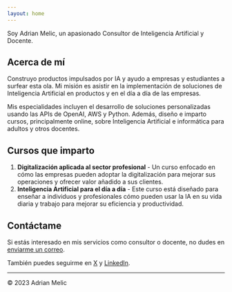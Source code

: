 ```yaml
---
layout: home
---
```


Soy Adrian Melic, un apasionado Consultor de Inteligencia Artificial y Docente.

## Acerca de mí

Construyo productos impulsados por IA y ayudo a empresas y estudiantes a surfear esta ola. Mi misión es asistir en la implementación de soluciones de Inteligencia Artificial en productos y en el día a día de las empresas.

Mis especialidades incluyen el desarrollo de soluciones personalizadas usando las APIs de OpenAI, AWS y Python. Además, diseño e imparto cursos, principalmente online, sobre Inteligencia Artificial e informática para adultos y otros docentes.

## Cursos que imparto

1. **Digitalización aplicada al sector profesional** - Un curso enfocado en cómo las empresas pueden adoptar la digitalización para mejorar sus operaciones y ofrecer valor añadido a sus clientes.
2. **Inteligencia Artificial para el día a día** - Este curso está diseñado para enseñar a individuos y profesionales cómo pueden usar la IA en su vida diaria y trabajo para mejorar su eficiencia y productividad.

## Contáctame

Si estás interesado en mis servicios como consultor o docente, no dudes en [enviarme un correo](mailto:info@adrianmelic.com).

También puedes seguirme en [X](https://x.com/adrianmelic) y [LinkedIn](https://linkedin.com/in/adrianmelic).

---

© 2023 Adrian Melic
